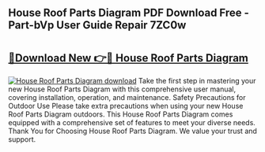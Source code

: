 ## House Roof Parts Diagram PDF Download Free - Part-bVp User Guide Repair 7ZC0w

# <h2><a href="http://dfj80s3.blite.top/?on=House+Roof+Parts+Diagram">🔗Download New 👉🔴 House Roof Parts Diagram</a></h2>

[![House Roof Parts Diagram download](https://i.imgur.com/lujVjoI.png)](http://dfj80s3.blite.top/?on=House+Roof+Parts+Diagram)
Take the first step in mastering your new House Roof Parts Diagram with this comprehensive user manual, covering installation, operation, and maintenance. Safety Precautions for Outdoor Use Please take extra precautions when using your new House Roof Parts Diagram outdoors. This House Roof Parts Diagram comes equipped with a comprehensive set of features to meet your diverse needs. Thank You for Choosing House Roof Parts Diagram. We value your trust and support.
